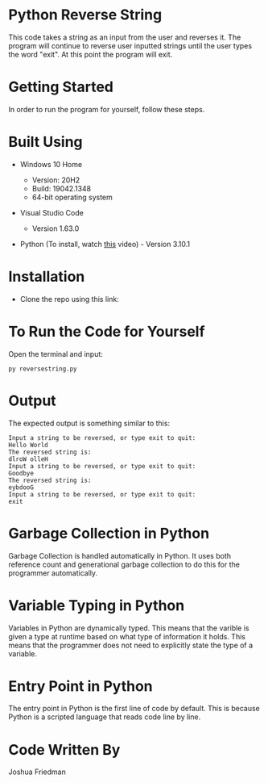 # Python Reverse String
This code takes a string as an input from the user and reverses it. The program will continue to reverse user inputted strings until the user types the word "exit". At this point 
the program will exit. 

# Getting Started
In order to run the program for yourself, follow these steps.

# Built Using
  - Windows 10 Home 
    - Version: 20H2
    - Build: 19042.1348
    - 64-bit operating system
  
  - Visual Studio Code 
    - Version 1.63.0   
  
  -  Python (To install, watch [this](https://www.youtube.com/watch?v=dNFgRUD2w68) video)
    - Version 3.10.1 

# Installation
 -  Clone the repo using this link: 
 
# To Run the Code for Yourself
Open the terminal and input:
```
py reversestring.py
```

# Output
The expected output is something similar to this:
```
Input a string to be reversed, or type exit to quit:
Hello World
The reversed string is:
dlroW olleH
Input a string to be reversed, or type exit to quit:
Goodbye
The reversed string is:
eybdooG
Input a string to be reversed, or type exit to quit:
exit
```

# Garbage Collection in Python
Garbage Collection is handled automatically in Python. It uses both reference count and generational garbage collection to do this for the programmer automatically. 

# Variable Typing in Python
Variables in Python are dynamically typed. This means that the varible is given a type at runtime based on what type of information it holds. This means that the programmer does 
not need to explicitly state the type of a variable. 

# Entry Point in Python 
The entry point in Python is the first line of code by default. This is because Python is a scripted language that reads code line by line.

# Code Written By
Joshua Friedman
